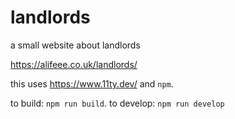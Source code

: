 # landlords

a small website about landlords

<https://alifeee.co.uk/landlords/>

this uses <https://www.11ty.dev/> and `npm`.

to build: `npm run build`. to develop: `npm run develop`
